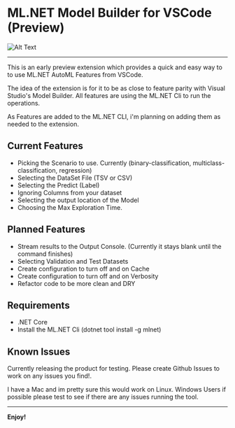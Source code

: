 # ML.NET Model Builder for VSCode (Preview)
![Alt Text](https://i.imgur.com/6KzWf7m.gif)
    
-----------------------------------------------------------------------------------------------------------
This is an early preview extension which provides a quick and easy way to to use ML.NET AutoML Features from VSCode.

The idea of the extension is for it to be as close to feature parity with Visual Studio's Model Builder. All features are using the ML.NET Cli to run the operations.

As Features are added to the ML.NET CLI, i'm planning on adding them as needed to the extension. 


## Current Features

- Picking the Scenario to use. Currently (binary-classification, multiclass-classification, regression)
- Selecting the DataSet File (TSV or CSV)
- Selecting the Predict (Label)
- Ignoring Columns from your dataset
- Selecting the output location of the Model
- Choosing the Max Exploration Time.

## Planned Features

- Stream results to the Output Console. (Currently it stays blank until the command finishes)
- Selecting Validation and Test Datasets
- Create configuration to turn off and on Cache
- Create configuration to turn off and on Verbosity
- Refactor code to be more clean and DRY


## Requirements

- .NET Core
- Install the ML.NET Cli (dotnet tool install -g mlnet)

## Known Issues

Currently releasing the product for testing. Please create Github Issues to work on any issues you find!.

I have a Mac and im pretty sure this would work on Linux. Windows Users if possible please test to see if there are any issues running the tool. 


-----------------------------------------------------------------------------------------------------------
**Enjoy!**
